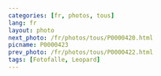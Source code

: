```yaml
---
categories: [fr, photos, tous]
lang: fr
layout: photo
next_photo: /fr/photos/tous/P0000420.html
picname: P0000423
prev_photo: /fr/photos/tous/P0000422.html
tags: [Fotofalle, Leopard]
---
```

